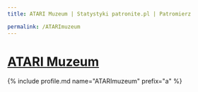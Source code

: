 ```yaml
---
title: ATARI Muzeum | Statystyki patronite.pl | Patromierz

permalink: /ATARImuzeum
---
```


# [ATARI Muzeum](https://patronite.pl/ATARImuzeum)

{% include profile.md name="ATARImuzeum" prefix="a" %}

